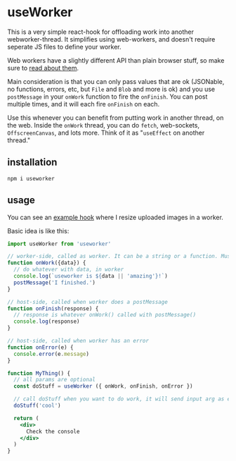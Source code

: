 # useWorker

This is a very simple react-hook for offloading work into another webworker-thread. It simplifies using web-workers, and doesn't require seperate JS files to define your worker.

Web workers have a slightly different API than plain browser stuff, so make sure to [read about them](https://developer.mozilla.org/en-US/docs/Web/API/Web_Workers_API/Using_web_workers).

Main consideration is that you can only pass values that are ok (JSONable, no functions, errors, etc, but `File` and `Blob` and more is ok) and you use `postMessage` in your `onWork` function to fire the `onFinish`. You can post multiple times, and it will each fire `onFinish` on each.

Use this whenever you can benefit from putting work in another thread, on the web. Inside the `onWork` thread, you can do `fetch`, web-sockets, `OffscreenCanvas`, and lots more. Think of it as "`useEffect` on another thread."

## installation

```
npm i useworker
```

## usage

You can see an [example hook](./example/src/useResizeImage.js) where I resize uploaded images in a worker.

Basic idea is like this:

```jsx
import useWorker from 'useworker'

// worker-side, called as worker. It can be a string or a function. Must be self-contained. It gets it's input from event.data, and outputs with postMessage
function onWork({data}) {
  // do whatever with data, in worker
  console.log(`useworker is ${data || 'amazing'}!`)
  postMessage('I finished.')
}

// host-side, called when worker does a postMessage
function onFinish(response) {
  // response is whatever onWork() called with postMessage()
  console.log(response)
}

// host-side, called when worker has an error
function onError(e) {
  console.error(e.message)
}

function MyThing() {
  // all params are optional
  const doStuff = useWorker ({ onWork, onFinish, onError })

  // call doStuff when you want to do work, it will send input arg as event.data
  doStuff('cool')

  return (
    <div>
      Check the console
    </div>
  )
}
```
